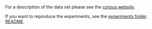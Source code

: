 For a description of the data set please see the [corpus website](https://ofai.github.io/million-post-corpus).

If you want to reproduce the experiments, see the [experiments folder README](experiments/README.md).
